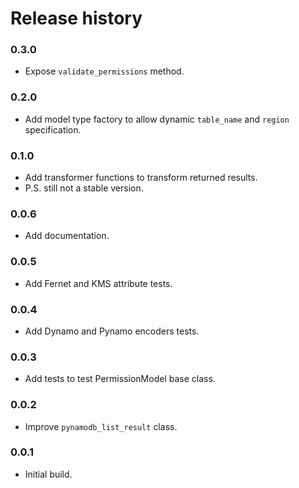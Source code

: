 # Release history

### 0.3.0
* Expose `validate_permissions` method.

### 0.2.0
* Add model type factory to allow dynamic `table_name` and `region` specification.

### 0.1.0
* Add transformer functions to transform returned results.
* P.S. still not a stable version.

### 0.0.6
* Add documentation.

### 0.0.5
* Add Fernet and KMS attribute tests.

### 0.0.4
* Add Dynamo and Pynamo encoders tests.

### 0.0.3
* Add tests to test PermissionModel base class.

### 0.0.2
* Improve `pynamodb_list_result` class.

### 0.0.1
* Initial build.
